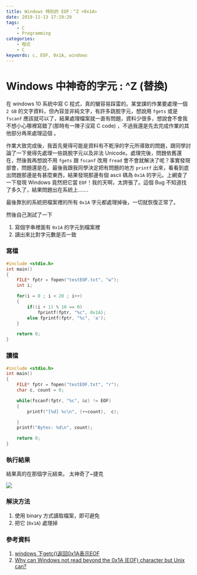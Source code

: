 ```yaml
---
title: Windows 特別的 EOF：^Z <0x1A>
date: 2019-11-13 17:19:29
tags:
	- C
	- Programming
categories:
	- 程式
	- C
keywords: c, EOF, 0x1A, windows
---
```


# Windows 中神奇的字元 :  ^Z (替換) 

在 windows 10 系統中寫 C 程式，真的蠻容易踩雷的。某堂課的作業要處理一個 `2 GB` 的文字資料，但內容並非純文字，有許多跳脫字元，想說用 `fgets` 或是 `fscanf` 應該就可以了，結果處理檔案就一直有問題，資料少很多，想說會不會我不想小心哪裡寫錯了(那時有一陣子沒寫 C code) ，不過我還是先去完成作業的其他部分再來處理這個 。

作業大致完成後，我首先覺得可能是資料有不乾淨的字元所導致的問題，跟同學討論了一下覺得先處理一些跳脫字元以及非法 Unicode。處理完後，問題依舊還在，然後我再想說不用 `fgets` 跟 `fscanf` 改用 `fread` 會不會就解決了呢？事實發現部會，問題還是在。最後我跟我同學決定把有問題的地方 `printf` 出來，看看到底出問題那邊是有甚麼東西，結果發現那邊有個 ascii 碼為 `0x1A` 的字元。上網查了一下發現 Windows 竟然把它當 `EOF`！我的天啊，太誇張了。這個 Bug 不知道找了多久了，結果問題出在系統上.......

最後靠別的系統把檔案裡的所有 `0x1A` 字元都處理掉後，一切就恢復正常了。

然後自己測試了一下

1. 寫個字串裡面有 `0x1A` 的字元到檔案裡
2. 讀出來比對字元數是否一致

### 寫檔

``` c
#include <stdio.h>
int main()
{
    FILE* fptr = fopen("testEOF.txt", "w");
    int i;

    for(i = 0 ; i < 20 ; i++)
    {
        if((i + 1) % 10 == 0)
            fprintf(fptr, "%c", 0x1A);
        else fprintf(fptr, "%c", 'a');
    }

    return 0;
}
```

### 讀檔

```c
#include <stdio.h>
int main()
{
    FILE* fptr = fopen("testEOF.txt", "r");
    char c, count = 0;

    while(fscanf(fptr, "%c", &c) != EOF)
    {
        printf("[%d] %c\n", (++count),  c);

    }
    printf("Bytes: %d\n", count);

    return 0;
}
```

### 執行結果

結果真的在那個字元結束。 太神奇了~捷克

![](https://lh3.google.com/u/2/d/17uUDhOkFsFkffeIwaAEJsKdjqBhAHGeW=w1918-h952-iv1)

### 解決方法

1. 使用 binary 方式讀取檔案，即可避免
2. 把它 (`0x1A`) 處理掉

### 參考資料

1.  [windows 下getc()返回0x1A表示EOF](https://www.cnblogs.com/Donal/archive/2006/08/14/476178.html) 
2. [Why can Windows not read beyond the 0x1A (EOF) character but Unix can?](https://stackoverflow.com/questions/13582804/why-can-windows-not-read-beyond-the-0x1a-eof-character-but-unix-can)